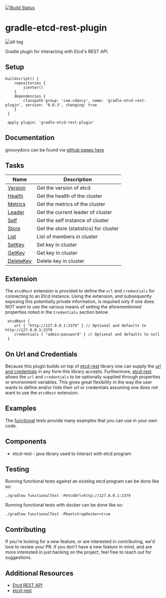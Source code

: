 
[![Build Status](https://travis-ci.org/cdancy/gradle-etcd-rest-plugin.svg?branch=master)](https://travis-ci.org/cdancy/gradle-etcd-rest-plugin)
# gradle-etcd-rest-plugin
![alt tag](https://github.com/cdancy/etcd/blob/master/logos/etcd-horizontal-color.png)

Gradle plugin for interacting with Etcd's REST API.

## Setup

```
buildscript() {
 	repositories {
 		jcenter()
 	}
 	dependencies {
 		classpath group: 'com.cdancy', name: 'gradle-etcd-rest-plugin', version: '0.0.3', changing: true
 	}
 }

 apply plugin: 'gradle-etcd-rest-plugin'
 ```
 
## Documentation

groovydocs can be found via [github pages here](http://cdancy.github.io/gradle-etcd-rest-plugin/docs/groovydoc/)

## Tasks

| Name | Description |
| --- | --- |
| [Version](https://github.com/cdancy/gradle-etcd-rest-plugin/blob/master/src/main/groovy/com/cdancy/gradle/etcd/rest/tasks/miscellaneous/Version.groovy) | Get the version of etcd |
| [Health](https://github.com/cdancy/gradle-etcd-rest-plugin/blob/master/src/main/groovy/com/cdancy/gradle/etcd/rest/tasks/miscellaneous/Health.groovy) | Get the health of the cluster |
| [Metrics](https://github.com/cdancy/gradle-etcd-rest-plugin/blob/master/src/main/groovy/com/cdancy/gradle/etcd/rest/tasks/miscellaneous/Metrics.groovy) | Get the metrics of the cluster |
| [Leader](https://github.com/cdancy/gradle-etcd-rest-plugin/blob/master/src/main/groovy/com/cdancy/gradle/etcd/rest/tasks/statistics/Leader.groovy) | Get the current leader of cluster |
| [Self](https://github.com/cdancy/gradle-etcd-rest-plugin/blob/master/src/main/groovy/com/cdancy/gradle/etcd/rest/tasks/statistics/Self.groovy) | Get the self instance of cluster |
| [Store](https://github.com/cdancy/gradle-etcd-rest-plugin/blob/master/src/main/groovy/com/cdancy/gradle/etcd/rest/tasks/statistics/Store.groovy) | Get the store (statistics) for cluster |
| [List](https://github.com/cdancy/gradle-etcd-rest-plugin/blob/master/src/main/groovy/com/cdancy/gradle/etcd/rest/tasks/members/List.groovy) | List of members in cluster |
| [SetKey](https://github.com/cdancy/gradle-etcd-rest-plugin/blob/master/src/main/groovy/com/cdancy/gradle/etcd/rest/tasks/keys/SetKey.groovy) | Set key in cluster |
| [GetKey](https://github.com/cdancy/gradle-etcd-rest-plugin/blob/master/src/main/groovy/com/cdancy/gradle/etcd/rest/tasks/keys/GetKey.groovy) | Get key in cluster |
| [DeleteKey](https://github.com/cdancy/gradle-etcd-rest-plugin/blob/master/src/main/groovy/com/cdancy/gradle/etcd/rest/tasks/keys/DeleteKey.groovy) | Delete key in cluster |

## Extension

The `etcdRest` extension is provided to define the `url` and `credentials` for connecting to an Etcd instance.
Using the extension, and subsequently exposing this potentially private information, is required only if one does NOT want to use the various means of setting the aforementioned properties noted in the `Credentials` section below.

```
 etcdRest {
 	url { "http://127.0.0.1:2379" } // Optional and defaults to http://127.0.0.1:2379
 	credentials { "admin:password" } // Optional and defaults to null
 }
```

## On Url and Credentials

Because this plugin builds on top of [etcd-rest](https://github.com/cdancy/etcd-rest) library one can supply
the [url and credentials](https://github.com/cdancy/etcd-rest#credentials) in any form this library accepts. Furthermore,
[etcd-rest](https://github.com/cdancy/etcd-rest#property-based-setup) allows the `url` and `credentials`
to be optionally supplied through properties or environment variables. This gives great flexibility in the way the user
wants to define and/or hide their url or credentials assuming one does not want to use the `etcdRest` extension.

## Examples

The [functional](https://github.com/cdancy/gradle-etcd-rest-plugin/tree/master/src/functTest/groovy/com/cdancy/gradle/etcd/rest) tests provide many examples that you can use in your own code.

## Components

- etcd-rest \- java library used to interact with etcd program

## Testing
	
Running functional tests against an existing etcd program can be done like so:

	./gradlew functionalTest -PetcdUrl=http://127.0.0.1:2379
	
Running functional tests with docker can be done like so:

	./gradlew functionalTest -PbootstrapDocker=true
	
## Contributing
If you're looking for a new feature, or are interested in contributing, we'd love to review your PR. If you don't have a new feature in mind, and are more interested in just hacking on the project, feel free to reach out for suggestions.
	
## Additional Resources

* [Etcd REST API](https://github.com/coreos/etcd/blob/master/Documentation/v2/api.md)
* [etcd-rest](https://github.com/cdancy/etcd-rest)
